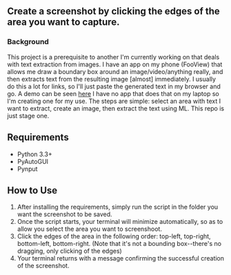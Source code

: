 ## Create a screenshot by clicking the edges of the area you want to capture.

### Background
This project is a prerequisite to another I'm currently working on that deals with text extraction from images. I have an app on my phone (FooView) that allows me draw a boundary box around an image/video/anything really, and then extracts text from the resulting image [almost] immediately. I usually do this a lot for links, so I'll just paste the generated text in my browser and go. A demo can be seen [here](https://twitter.com/_Olums/status/1066411959950692353) 
I have no app that does that on my laptop so I'm creating one for my use. The steps are simple: select an area with text I want to extract, create an image, then extract the text using ML. This repo is just stage one.

## Requirements
  - Python 3.3+
  - PyAutoGUI
  - Pynput
  
## How to Use
  1. After installing the requirements, simply run the script in the folder you want the screenshot to be saved.
  2. Once the script starts, your terminal will minimize automatically, so as to allow you select the area you want to screenshoot.
  3. Click the edges of the area in the following order: top-left, top-right, bottom-left, bottom-right. (Note that it's not a bounding box--there's no dragging, only clicking of the edges)
  4. Your terminal returns with a message confirming the successful creation of the screenshot.
  
  


